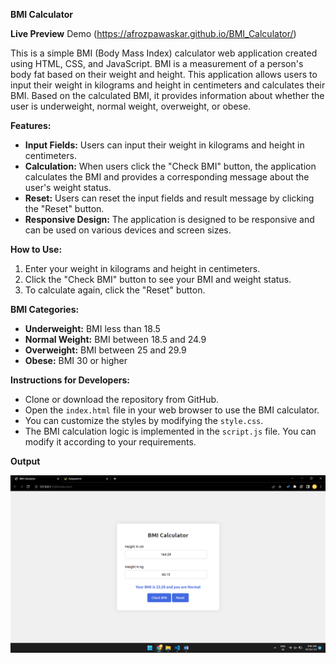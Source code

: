 **BMI Calculator**

**Live Preview**
Demo (https://afrozpawaskar.github.io/BMI_Calculator/)

This is a simple BMI (Body Mass Index) calculator web application created using HTML, CSS, and JavaScript. BMI is a measurement of a person's body fat based on their weight and height. This application allows users to input their weight in kilograms and height in centimeters and calculates their BMI. Based on the calculated BMI, it provides information about whether the user is underweight, normal weight, overweight, or obese.

**Features:**
- **Input Fields:** Users can input their weight in kilograms and height in centimeters.
- **Calculation:** When users click the "Check BMI" button, the application calculates the BMI and provides a corresponding message about the user's weight status.
- **Reset:** Users can reset the input fields and result message by clicking the "Reset" button.
- **Responsive Design:** The application is designed to be responsive and can be used on various devices and screen sizes.

**How to Use:**
1. Enter your weight in kilograms and height in centimeters.
2. Click the "Check BMI" button to see your BMI and weight status.
3. To calculate again, click the "Reset" button.

**BMI Categories:**
- **Underweight:** BMI less than 18.5
- **Normal Weight:** BMI between 18.5 and 24.9
- **Overweight:** BMI between 25 and 29.9
- **Obese:** BMI 30 or higher

**Instructions for Developers:**
- Clone or download the repository from GitHub.
- Open the `index.html` file in your web browser to use the BMI calculator.
- You can customize the styles by modifying the `style.css`.
- The BMI calculation logic is implemented in the `script.js` file. You can modify it according to your requirements.

**Output**

![BMI Calculator](Output.png)
